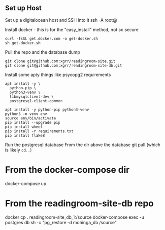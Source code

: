 ## Set up Host

Set up a digitalocean host and SSH into it
ssh -A root@<your-ip-address>


Install docker - this is for the "easy_install" method, not so secure

```
curl -fsSL get.docker.com -o get-docker.sh
sh get-docker.sh
```

Pull the repo and the database dump
```
git clone git@github.com:xgrr/readingroom-site.git
git clone git@github.com:xgrr/readingroom-site-db.git
```

Install some apty things like psycopg2 requirements
```
apt install -y \
  python-pip \
  python3-venv \
  libmysqlclient-dev \
  postgresql-client-common
```

```
apt install -y python-pip python3-venv
python3 -m venv env
source env/bin/activate
pip install --upgrade pip
pip install wheel
pip install -r requirements.txt
pip install flake8
```

Run the postgresql database
From the dir above the database git pull (which is likely `cd..`)

# From the docker-compose dir
docker-compose up
# From the readingroom-site-db repo
docker cp . readingroom-site_db_1:/source
docker-compose exec -u postgres db sh -c "pg_restore -d mohinga_db /source"

